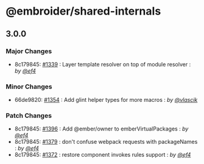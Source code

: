 # @embroider/shared-internals

## 3.0.0

### Major Changes

- 8c179845: [#1339](https://github.com/embroider-build/embroider/pull/1339) : Layer template resolver on top of module resolver : _by [@ef4](https://github.com/ef4)_

### Minor Changes

- 66de9820: [#1354](https://github.com/embroider-build/embroider/pull/1354) : Add glint helper types for more macros : _by [@vlascik](https://github.com/vlascik)_

### Patch Changes

- 8c179845: [#1396](https://github.com/embroider-build/embroider/pull/1396) : Add @ember/owner to emberVirtualPackages : _by [@ef4](https://github.com/ef4)_
- 8c179845: [#1379](https://github.com/embroider-build/embroider/pull/1379) : don't confuse webpack requests with packageNames : _by [@ef4](https://github.com/ef4)_
- 8c179845: [#1372](https://github.com/embroider-build/embroider/pull/1372) : restore component invokes rules support : _by [@ef4](https://github.com/ef4)_
